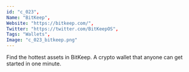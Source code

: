 ```yaml
--- 
id: "c_023", 
Name: "BitKeep", 
Website: "https://bitkeep.com/", 
Twitter: "https://twitter.com/BitKeepOS", 
Tags: "Wallets", 
Image: "c_023_bitkeep.png" 
--- 
```

<!--lang:en--> 
Find the hottest assets in BitKeep. A crypto wallet that anyone can get started in one minute.
<!--lang:es--] 
Find the hottest assets in BitKeep. A crypto wallet that anyone can get started in one minute.
<!--lang:de--] 
Find the hottest assets in BitKeep. A crypto wallet that anyone can get started in one minute.
<!--lang:fr--] 
Find the hottest assets in BitKeep. A crypto wallet that anyone can get started in one minute.
<!--lang:pl--] 
Find the hottest assets in BitKeep. A crypto wallet that anyone can get started in one minute.
<!--lang:pt--] 
Find the hottest assets in BitKeep. A crypto wallet that anyone can get started in one minute.
[!--lang:*--> 

